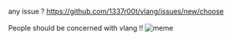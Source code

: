 any issue ? https://github.com/1337r00t/vlang/issues/new/choose <br><br>
People should be concerned with vlang !!
![meme](https://f.top4top.io/p_15700h5u21.jpg)
